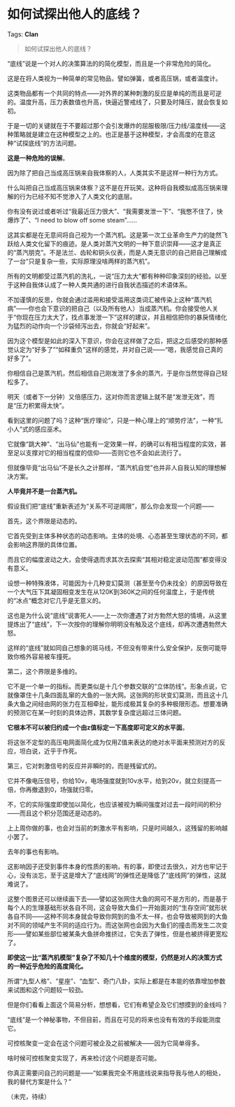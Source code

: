 # 如何试探出他人的底线？

Tags: **Clan**

> 如何试探出他人的底线？

“底线”说是一个对人的决策算法的的简化模型，而且是一个非常危险的简化。

这是在将人类视为一种简单的常见物品，譬如弹簧，或者高压锅，或者温度计。

这类物品都有一个共同的特点——对外界的某种刺激的反应是单纯的而且是可逆的。温度升高，压力表数值也升高，快逼近警戒线了，只要及时降压，就会恢复如初。

于是一切的关键就在于不要超过那个会引发爆炸的屈服极限/压力线/温度线——这种策略就是建立在这种模型之上的。也正是基于这种模型，才会高度的在意这种“试探底线”的方法问题。

**这是一种危险的误解**。

因为除了把自己当成高压锅来自我体察的人，人类其实不是这样一种行为方式。

什么叫把自己当成高压锅来体察？这不是在开玩笑。这种将自我模拟成高压锅来理解的行为已经不知不觉渗入了人类文化的底层。

你有没有说过或者听过“我最近压力很大”、“我需要发泄一下”、“我憋不住了，快爆炸了”、“I need to blow off some steam”……

这其实都是在无意间将自己视为一个蒸汽机。这是第一次工业革命生产力的陡然飞跃给人类文化留下的痕迹。是人类对蒸汽文明的一种下意识崇拜——这才是真正的“蒸汽朋克”。不是法兰、齿轮和铜头仪表，而是人类无意识的自己把自己理解成了一台“只是复杂一些，实际原理没啥两样的蒸汽机”。

所有的文明都受过蒸汽机的洗礼，一说“压力太大”都有种种印象深刻的经验。以至于这种自我体认成了一种人类共通的进行自我状态描述的术语体系。

不加谨慎的反思，你就会通过滥用和接受滥用这类词汇被传染上这种“蒸汽机病”——你也会下意识的把自己（以及所有他人）当成蒸汽机。你会接受他人关于“你现在压力太大了，找点事发泄一下”这样的建议，并且相信把你的暴戾情绪化为猛烈的动作向一个沙袋倾泻出去，你就会“好起来”。

因为这个模型是如此的深入下意识，你会在这样做了之后，把这之后感受的那种感觉认定为“好多了”“如释重负”这样的感觉，并对自己说——“嗯，我感觉自己真的好多了”。

你相信自己是蒸汽机，然后相信自己刚发泄了多余的蒸汽，于是你当然觉得自己轻松多了。

明天（或者下一分钟）又倍感压力，这对你而言逻辑上就不是“发泄无效”，而是“压力积累得太快”。

看到这里的问题了吗？这种“医疗理论”，只是一种心理上的“顺势疗法”，一种“扎小人”式的感应巫术。

它就像“跳大神”、“出马仙”也能有一定效果一样，的确可以有相当程度的实效，甚至足以支撑对它的相当程度的信仰——否则它也不会如此流行了。

但就像毕竟“出马仙”不是长久之计那样，“蒸汽机自觉”也并非人自我认知的理想解决方案。

**人毕竟并不是一台蒸汽机。**

假设我们把“底线”重新表述为“关系不可逆阈限”，那么你会发现一个问题——

首先，这个界限是动态的。

它首先受到主体多种状态的动态影响。主体的处境、心态甚至生理状态的不同，都会影响这界限的具体位置。

而且它的幅度波动之大，会使得退而求其次去探索“其相对稳定波动范围”都变得没有意义。 

设想一种特殊液体，可能因为十几种变幻莫测（甚至至今仍未找全）的原因导致在一个大气压下其凝固相变发生在从120K到360K之间的任何温度上，于是传统的“冰点“概念对它几乎是无意义的。

这也是为什么说“底线”说害死人——上一次你遭遇了对方勃然大怒的情境，从这里提炼出了“底线”，下一次按你的理解你明明没有触及这个底线，却再次遭遇勃然大怒。

这样的“底线”就如同自己想象的斑马线，不但没有带来什么安全保护，反倒可能导致你格外容易被车撞死。

第二，这个界限是多维的。

它不是一个单一的指标。而更类似是十几个参数交联的“立体防线”。形象点说，它就像罩住十几条四面乱窜的大鱼的一张大网。这张网的形状变幻莫测，而且这十几条大鱼之间经由网的张力在互相牵扯，能形成极其复杂的多种极限形态。想要准确的预测它在某一时刻的具体边界，其数学复杂度远超过三体问题。

**它根本不可以被归约成一个由z值标定一下高度即可定义的水平面**。

将这张不定型的高压电网面简化成为仅用Z值来表达的绝对水平面来预测对方的反应，坦白说，近乎于作死。

第三，它对刺激信号的反应并非瞬时的，而是残留式的。

它并不像电压信号，你给10v，电场强度就到10v水平，给到20v，就立刻提高一倍，你再撤退到0，场强就归零。

不，它的实际强度即使加以简化，也应该被视为瞬间强度对过去一段时间的积分——而且这个积分范围还是动态的。

上上周你做的事，也会对当前的刺激水平有影响，只是时间越久，这残留的影响越小罢了。

去年的事也有影响。

这影响因子还受到事件本身的性质的影响，有的事，即使过去很久，对方也牢记于心，没有淡忘，至于这是增大了“底线网”的弹性还是降低了“底线网”的弹性，这就难说了。

这整个图景还可以继续画下去——譬如这张网住大鱼的网可不是方形的，而是基于每个人的生理基础形状各自不同，这会导致大鱼们一开始面对的“生存空间”就形状各自不同——这种不同本身就会导致你网到的鱼不太一样，也会导致被网到的大鱼对不同的领域产生不同的适应行为。而这张网也会因为大鱼们的撞击而发生二次变形——譬如某些部位被某条大鱼拼命推挤过，它失去了弹性，但是也被挤得更宽松了。

**即使这一比“蒸汽机模型”复杂了不知几十个维度的模型，仍然是对人的决策方式的一种近乎危险的高度简化。**

所谓“九型人格”、“星座”、“血型”、奇门八卦，实际上都是在本能的依靠增加参数来试图和这个问题较一较劲。

但是你们看看上面这个简易分析，想想看，它们有希望企及它们想摸到的金线吗？

“底线”是一个神秘事物，不但目前，而且在可见的将来也没有有效的手段能测度它。

可控核聚变一定会在这个问题可被企及之前被解决——因为它简单得多。

啥时候可控核聚变实现了，再来检讨这个问题是否可能。

你真正需要问自己的问题是——“如果我完全不用底线说来指导我与他人的相处，我的替代方案是什么？”

（未完，待续）




